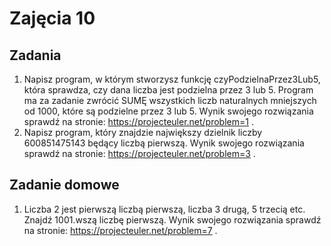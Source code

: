 # Zajęcia 10

## Zadania

1. Napisz program, w którym stworzysz funkcję czyPodzielnaPrzez3Lub5, która sprawdza, czy dana liczba jest podzielna przez 3 lub 5. Program ma za zadanie zwrócić SUMĘ wszystkich liczb naturalnych mniejszych od 1000, które są podzielne przez 3 lub 5. Wynik swojego rozwiązania sprawdź na stronie: https://projecteuler.net/problem=1 .
2. Napisz program, który znajdzie największy dzielnik liczby 600851475143 będący liczbą pierwszą. Wynik swojego rozwiązania sprawdź na stronie: https://projecteuler.net/problem=3 .

## Zadanie domowe

1. Liczba 2 jest pierwszą liczbą pierwszą, liczba 3 drugą, 5 trzecią etc. Znajdź 1001.wszą liczbę pierwszą. Wynik swojego rozwiązania sprawdź na stronie: https://projecteuler.net/problem=7 .
